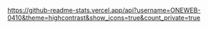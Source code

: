https://github-readme-stats.vercel.app/api?username=ONEWEB-0410&theme=highcontrast&show_icons=true&count_private=true

